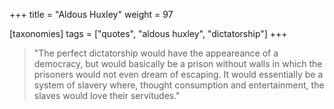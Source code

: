 +++
title = "Aldous Huxley"
weight = 97

[taxonomies]
tags = ["quotes", "aldous huxley", "dictatorship"]
+++

> "The perfect dictatorship would have the appeareance of a democracy, but
> would basically be a prison without walls in which the prisoners would not
> even dream of escaping. It would essentially be a system of slavery where,
> thought consumption and entertainment, the slaves would love their
> servitudes."
